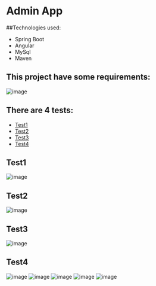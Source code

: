 # Admin App

##Technologies used:
- Spring Boot
- Angular
- MySql
- Maven
  
## This project have some requirements: 
![image](https://github.com/user-attachments/assets/a4e6358a-3fd2-42bb-aada-e959b375c735)


## There are 4 tests: 
- [Test1](#test1)
- [Test2](#test2)
- [Test3](#test3)
- [Test4](#test4)


## Test1
![image](https://github.com/user-attachments/assets/34ef2562-3c98-4b7f-96a8-c09bad9fdafd)


## Test2
![image](https://github.com/user-attachments/assets/c596056e-740b-4086-ae32-69ba06cd61e6)


## Test3
![image](https://github.com/user-attachments/assets/4113f39b-669c-4eec-8976-29e399d1b2fd)


## Test4
![image](https://github.com/user-attachments/assets/68d51df2-cf84-40be-8e79-2dfce1873408)
![image](https://github.com/user-attachments/assets/d660dbf8-43a1-4044-a138-0dbb4328bfc3)
![image](https://github.com/user-attachments/assets/90f63c8a-838c-40eb-ae60-49352d59b6ee)
![image](https://github.com/user-attachments/assets/d167b3b9-37dd-4ab0-9d43-d897c5f5ab2c)
![image](https://github.com/user-attachments/assets/0edab750-fe42-4faa-be0c-d6c4cd8f27a3)









